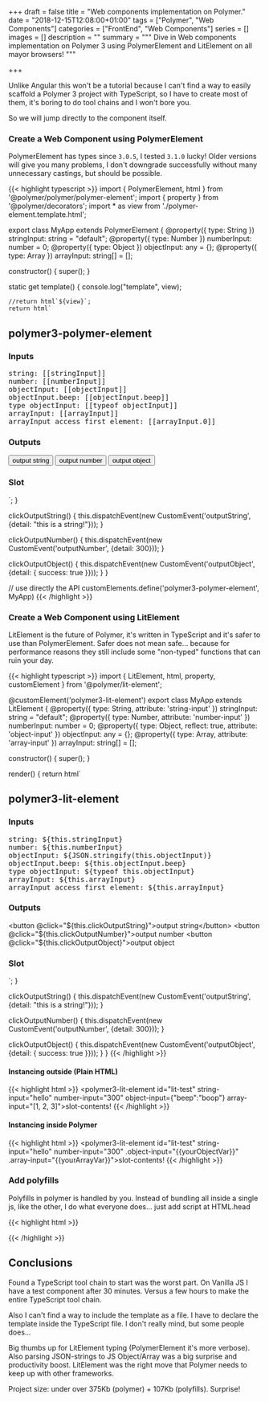 +++
draft = false
title = "Web components implementation on Polymer."
date = "2018-12-15T12:08:00+01:00"
tags = ["Polymer", "Web Components"]
categories = ["FrontEnd", "Web Components"]
series = []
images = []
description = ""
summary = """
Dive in Web components implementation on Polymer 3 using PolymerElement and LitElement on all mayor browsers!
"""

+++

Unlike Angular this won't be a tutorial because I can't find a way
to easily scaffold a Polymer 3 project with TypeScript, so I have to create
most of them, it's boring to do tool chains and I won't bore you.

So we will jump directly to the component itself.

### Create a Web Component using PolymerElement

PolymerElement has types since `3.0.5`, I tested `3.1.0` lucky! Older versions
will give you many problems, I don't downgrade successfully without many
unnecessary castings, but should be possible.

{{< highlight typescript >}}
import { PolymerElement, html } from '@polymer/polymer/polymer-element';
import { property } from '@polymer/decorators';
import * as view from './polymer-element.template.html';

export class MyApp extends PolymerElement {
  @property({ type: String })
  stringInput: string = "default";
  @property({ type: Number })
  numberInput: number = 0;
  @property({ type: Object })
  objectInput: any = {};
  @property({ type: Array })
  arrayInput: string[] = [];

  constructor() {
    super();
  }

  static get template() {
    console.log("template", view);

    //return html`${view}`;
    return html`
<h2>polymer3-polymer-element</h2>

<h3>Inputs</h3>

<pre>string: [[stringInput]]
number: [[numberInput]]
objectInput: [[objectInput]]
objectInput.beep: [[objectInput.beep]]
type objectInput: [[typeof objectInput]]
arrayInput: [[arrayInput]]
arrayInput access first element: [[arrayInput.0]]
</pre>

<h3>Outputs</h3>
<button on-click="clickOutputString">output string</button>
<button on-click="clickOutputNumber">output number</button>
<button on-click="clickOutputObject">output object</button>


<h3>Slot</h3>

<slot></slot>
`;
  }

  clickOutputString() {
    this.dispatchEvent(new CustomEvent('outputString', {detail: "this is a string!"}));
  }

  clickOutputNumber() {
    this.dispatchEvent(new CustomEvent('outputNumber', {detail: 300}));
  }

  clickOutputObject() {
    this.dispatchEvent(new CustomEvent('outputObject', {detail: { success: true }}));
  }
}

// use directly the API
customElements.define('polymer3-polymer-element', MyApp)
{{< /highlight >}}

### Create a Web Component using LitElement

LitElement is the future of Polymer, it's written in TypeScript and it's safer
to use than PolymerElement. Safer does not mean safe... because for performance
reasons they still include some "non-typed" functions that can ruin your day.

{{< highlight typescript >}}
import { LitElement, html, property, customElement } from '@polymer/lit-element';

@customElement('polymer3-lit-element')
export class MyApp extends LitElement {
  @property({ type: String, attribute: 'string-input' })
  stringInput: string = "default";
  @property({ type: Number, attribute: 'number-input' })
  numberInput: number = 0;
  @property({ type: Object, reflect: true, attribute: 'object-input' })
  objectInput: any = {};
  @property({ type: Array, attribute: 'array-input' })
  arrayInput: string[] = [];

  constructor() {
    super();
  }

  render() {
    return html`
<h2>polymer3-lit-element</h2>

<h3>Inputs</h3>

<pre>string: ${this.stringInput}
number: ${this.numberInput}
objectInput: ${JSON.stringify(this.objectInput)}
objectInput.beep: ${this.objectInput.beep}
type objectInput: ${typeof this.objectInput}
arrayInput: ${this.arrayInput}
arrayInput access first element: ${this.arrayInput}
</pre>

<h3>Outputs</h3>

<button @click="${this.clickOutputString}">output string</button>
<button @click="${this.clickOutputNumber}">output number</button>
<button @click="${this.clickOutputObject}">output object</button>


<h3>Slot</h3>

<slot></slot>
`;
  }

  clickOutputString() {
    this.dispatchEvent(new CustomEvent('outputString', {detail: "this is a string!"}));
  }

  clickOutputNumber() {
    this.dispatchEvent(new CustomEvent('outputNumber', {detail: 300}));
  }

  clickOutputObject() {
    this.dispatchEvent(new CustomEvent('outputObject', {detail: { success: true }}));
  }
}
{{< /highlight >}}

#### Instancing outside (Plain HTML)

{{< highlight html >}}
<polymer3-lit-element
  id="lit-test"
  string-input="hello"
  number-input="300"
  object-input={"beep":"boop"}
  array-input="[1, 2, 3]">slot-contents!</polymer3-lit-element>
{{< /highlight >}}

#### Instancing inside Polymer

{{< highlight html >}}
<polymer3-lit-element
  id="lit-test"
  string-input="hello"
  number-input="300"
  .object-input="{{yourObjectVar}}"
  .array-input="{{yourArrayVar}}">slot-contents!</polymer3-lit-element>
{{< /highlight >}}

### Add polyfills

Polyfills in polymer is handled by you. Instead of bundling all inside a
single js, like the other, I do what everyone does... just add script at
HTML.head

{{< highlight html >}}
<!DOCTYPE html>
<html>

<head>
    <!-- ... -->
    <script src="webcomponentsjs/bundles/webcomponents-sd-ce-pf.js"></script>
</head>
{{< /highlight >}}



## Conclusions

Found a TypeScript tool chain to start was the worst part.
On Vanilla JS I have a test component after 30 minutes.
Versus a few hours to make the entire TypeScript tool chain.

Also I can't find a way to include the template as a file.
I have to declare the template inside the TypeScript file.
I don't really mind, but some people does...

Big thumbs up for LitElement typing (PolymerElement it's more verbose). Also
parsing JSON-strings to JS Object/Array was a big surprise and productivity
boost. LitElement was the right move that Polymer needs to keep up with
other frameworks.

Project size: under over 375Kb (polymer) + 107Kb (polyfills). Surprise!
